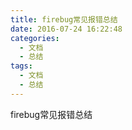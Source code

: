 ```yaml
---
title: firebug常见报错总结
date: 2016-07-24 16:22:48
categories: 
  - 文档
  - 总结
tags: 
  - 文档
  - 总结
---
```


firebug常见报错总结
<!--more-->
